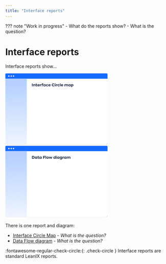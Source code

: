 ```yaml
---
title: "Interface reports"
---
```


??? note "Work in progress"
    - What do the reports show?
    - What is the question?

# Interface reports

Interface reports show...

[![Interface Circle Map report](../assets/images/interface-circle-map-thumbnail.png)][interface]
[![Data Flow diagram](../assets/images/data-flow-thumbnail.png)][data-flow]

<!--
![](https://www.leanix.net/hubfs/2019%20LX%20Website/General/Illu/ia-interface-circle-8-Col-XL.svg) ![](https://www.leanix.net/hubfs/2019-LX-Website/Product/UC%20-%20IntArch/ia-information-flow-8-Col-XL.svg)
--> 

There is one report and diagram:

- [Interface Circle Map](interface-circle-map-report.md) - *What is the question?*
- [Data Flow diagram](data-flow-diagram.md) - *What is the question?*

:fontawesome-regular-check-circle:{: .check-circle }  Interface reports are standard LeanIX reports.

<!-- Links --> 

[interface]: interface-circle-map-report.md "Interface Circle Map report"
[data-flow]: data-flow-diagram.md "Data Flow diagram"
